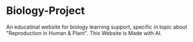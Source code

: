 # Biology-Project
An educatinal website for biology learning support, specific in topic about "Reproduction in Human &amp; Plant". This Website is Made with AI.
